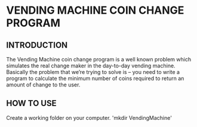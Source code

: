 # VENDING MACHINE COIN CHANGE PROGRAM
## INTRODUCTION
The Vending Machine coin change program is a well known problem which simulates the real change maker in the day-to-day vending machine. 
Basically the problem that we’re trying to solve is – you need to write a program to calculate the minimum number of coins required to return an amount of change to the user.
## HOW TO USE
Create a working folder on your computer. 'mkdir VendingMachine'